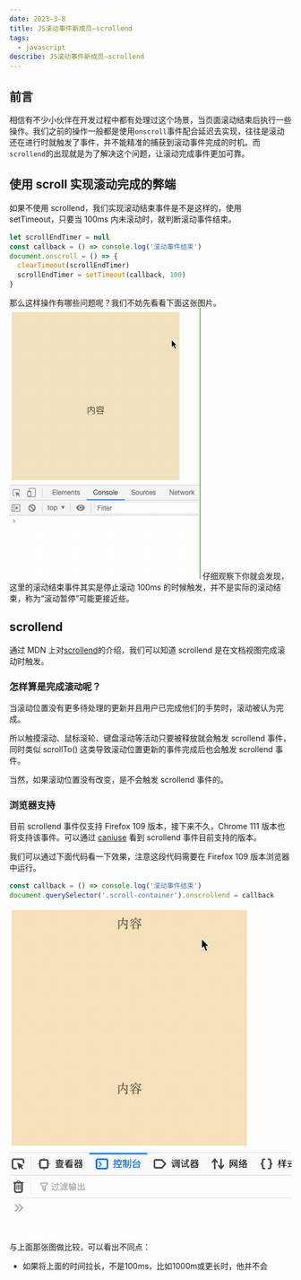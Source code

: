 ```yaml
---
date: 2023-3-8
title: JS滚动事件新成员—scrollend
tags:
  - javascript
describe: JS滚动事件新成员—scrollend
---
```


## 前言

相信有不少小伙伴在开发过程中都有处理过这个场景，当页面滚动结束后执行一些操作。我们之前的操作一般都是使用`onscroll`事件配合延迟去实现，往往是滚动还在进行时就触发了事件，并不能精准的捕获到滚动事件完成的时机。而`scrollend`的出现就是为了解决这个问题，让滚动完成事件更加可靠。

## 使用 scroll 实现滚动完成的弊端

如果不使用 scrollend，我们实现滚动结束事件是不是这样的，使用 setTimeout，只要当 100ms 内未滚动时，就判断滚动事件结束。

```js
let scrollEndTimer = null
const callback = () => console.log('滚动事件结束')
document.onscroll = () => {
  clearTimeout(scrollEndTimer)
  scrollEndTimer = setTimeout(callback, 100)
}
```

那么这样操作有哪些问题呢？我们不妨先看看下面这张图片。
![scroll event.gif](./images/scrollevent.gif)
仔细观察下你就会发现，这里的滚动结束事件其实是停止滚动 100ms 的时候触发，并不是实际的滚动结束，称为“滚动暂停”可能更接近些。

## scrollend

通过 MDN 上对[scrollend](https://developer.mozilla.org/en-US/docs/Web/API/Element/scrollend_event)的介绍，我们可以知道 scrollend 是在文档视图完成滚动时触发。

### 怎样算是完成滚动呢？

当滚动位置没有更多待处理的更新并且用户已完成他们的手势时，滚动被认为完成。

所以触摸滚动、鼠标滚轮、键盘滚动等活动只要被释放就会触发 scrollend 事件，同时类似 scrollTo() 这类导致滚动位置更新的事件完成后也会触发 scrollend 事件。

当然，如果滚动位置没有改变，是不会触发 scrollend 事件的。

### 浏览器支持

目前 scrollend 事件仅支持 Firefox 109 版本，接下来不久，Chrome 111 版本也将支持该事件。可以通过 [caniuse](https://caniuse.com/?search=scrollend) 看到 scrollend 事件目前支持的版本。

我们可以通过下面代码看一下效果，注意这段代码需要在 Firefox 109 版本浏览器中运行。

```js
const callback = () => console.log('滚动事件结束')
document.querySelector('.scroll-container').onscrollend = callback
```

![scrollendevent](./images/scrollendevent.gif)

与上面那张图做比较，可以看出不同点：

- 如果将上面的时间拉长，不是100ms，比如1000m或更长时，他并不会